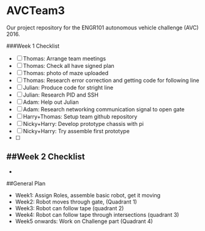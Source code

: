 # AVCTeam3
Our project repository for the ENGR101 autonomous vehicle challenge (AVC) 2016.


###Week 1 Checklist
- [ ] Thomas: Arrange team meetings 
- [ ] Thomas: Check all have signed plan 
- [ ] Thomas: photo of maze uploaded
- [ ] Thomas: Research error correction and getting code for following line
- [ ] Julian: Produce code for stright line
- [ ] Julian: Research PID and SSH
- [ ] Adam: Help out Julian 
- [ ] Adam: Research networking communication signal to open gate
- [ ] Harry+Thomas: Setup team github repository
- [ ] Nicky+Harry: Develop prototype chassis with pi
- [ ] Nicky+Harry: Try assemble first prototype
- [ ] 

##Week 2 Checklist
-
-


##General Plan
 - Week1: Assign Roles, assemble basic robot, get it moving
 - Week2: Robot moves through gate, (Quadrant 1)
 - Week3: Robot can follow tape (quadrant 2)
 - Week4: Robot can follow tape through intersections (quadrant 3)
 - Week5 onwards: Work on Challenge part (Quadrant 4)

